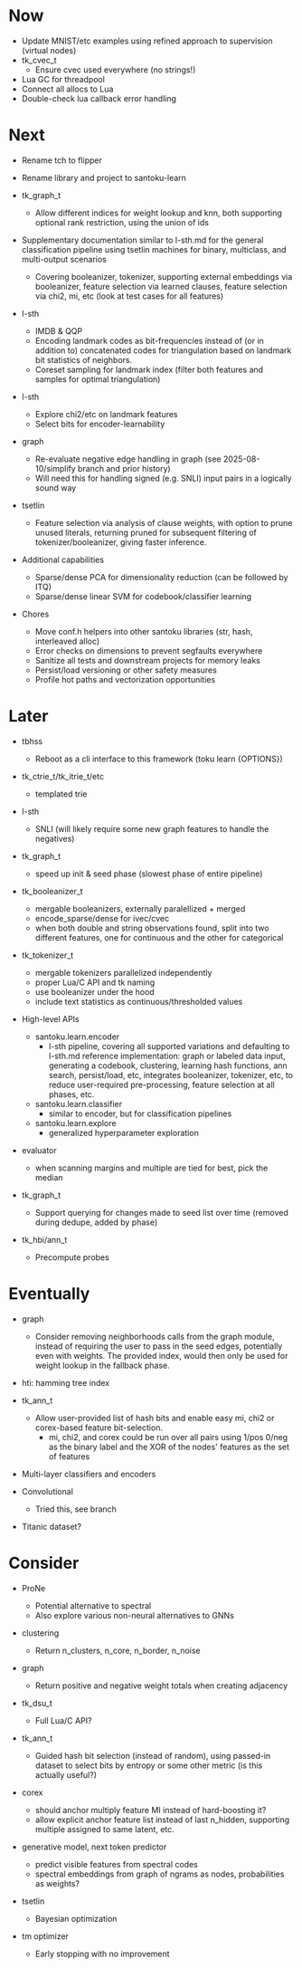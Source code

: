 # Now

- Update MNIST/etc examples using refined approach to supervision (virtual nodes)
- tk_cvec_t
    - Ensure cvec used everywhere (no strings!)
- Lua GC for threadpool
- Connect all allocs to Lua
- Double-check lua callback error handling

# Next

- Rename tch to flipper
- Rename library and project to santoku-learn

- tk_graph_t
    - Allow different indices for weight lookup and knn, both supporting
      optional rank restriction, using the union of ids

- Supplementary documentation similar to l-sth.md for the general classification
  pipeline using tsetlin machines for binary, multiclass, and multi-output
  scenarios
    - Covering booleanizer, tokenizer, supporting external embeddings via
      booleanizer, feature selection via learned clauses, feature selection via
      chi2, mi, etc (look at test cases for all features)

- l-sth
    - IMDB & QQP
    - Encoding landmark codes as bit-frequencies instead of (or in addition to)
      concatenated codes for triangulation based on landmark bit statistics of
      neighbors.
    - Coreset sampling for landmark index (filter both features and samples for
      optimal triangulation)

- l-sth
    - Explore chi2/etc on landmark features
    - Select bits for encoder-learnability

- graph
    - Re-evaluate negative edge handling in graph (see 2025-08-10/simplify
      branch and prior history)
    - Will need this for handling signed (e.g. SNLI) input pairs in a logically
      sound way

- tsetlin
    - Feature selection via analysis of clause weights, with option to prune
      unused literals, returning pruned for subsequent filtering of
      tokenizer/booleanizer, giving faster inference.

- Additional capabilities
    - Sparse/dense PCA for dimensionality reduction (can be followed by ITQ)
    - Sparse/dense linear SVM for codebook/classifier learning

- Chores
    - Move conf.h helpers into other santoku libraries (str, hash, interleaved alloc)
    - Error checks on dimensions to prevent segfaults everywhere
    - Sanitize all tests and downstream projects for memory leaks
    - Persist/load versioning or other safety measures
    - Profile hot paths and vectorization opportunities

# Later

- tbhss
    - Reboot as a cli interface to this framework (toku learn {OPTIONS})

- tk_ctrie_t/tk_itrie_t/etc
    - templated trie

- l-sth
    - SNLI (will likely require some new graph features to handle the negatives)

- tk_graph_t
    - speed up init & seed phase (slowest phase of entire pipeline)

- tk_booleanizer_t
    - mergable booleanizers, externally paralellized + merged
    - encode_sparse/dense for ivec/cvec
    - when both double and string observations found, split into two different features, one for continuous and the
      other for categorical

- tk_tokenizer_t
    - mergable tokenizers parallelized independently
    - proper Lua/C API and tk naming
    - use booleanizer under the hood
    - include text statistics as continuous/thresholded values

- High-level APIs
    - santoku.learn.encoder
        - l-sth pipeline, covering all supported variations and defaulting to
          l-sth.md reference implementation: graph or labeled data input,
          generating a codebook, clustering, learning hash functions, ann search,
          persist/load, etc, integrates booleanizer, tokenizer, etc, to reduce
          user-required pre-processing, feature selection at all phases, etc.
    - santoku.learn.classifier
        - similar to encoder, but for classification pipelines
    - santoku.learn.explore
        - generalized hyperparameter exploration

- evaluator
    - when scanning margins and multiple are tied for best, pick the median

- tk_graph_t
    - Support querying for changes made to seed list over time (removed during dedupe, added by phase)

- tk_hbi/ann_t
    - Precompute probes

# Eventually

- graph
    - Consider removing neighborhoods calls from the graph module, instead of
      requiring the user to pass in the seed edges, potentially even with weights.
      The provided index, would then only be used for weight lookup in the fallback
      phase.

- hti: hamming tree index

- tk_ann_t
    - Allow user-provided list of hash bits and enable easy mi, chi2 or corex-based feature bit-selection.
        - mi, chi2, and corex could be run over all pairs using 1/pos 0/neg as
          the binary label and the XOR of the nodes' features as the set of
          features

- Multi-layer classifiers and encoders

- Convolutional
    - Tried this, see branch

- Titanic dataset?

# Consider

- ProNe
    - Potential alternative to spectral
    - Also explore various non-neural alternatives to GNNs

- clustering
    - Return n_clusters, n_core, n_border, n_noise

- graph
    - Return positive and negative weight totals when creating adjacency

- tk_dsu_t
    - Full Lua/C API?

- tk_ann_t
    - Guided hash bit selection (instead of random), using passed-in dataset to
      select bits by entropy or some other metric (is this actually useful?)

- corex
    - should anchor multiply feature MI instead of hard-boosting it?
    - allow explicit anchor feature list instead of last n_hidden, supporting
      multiple assigned to same latent, etc.

- generative model, next token predictor
    - predict visible features from spectral codes
    - spectral embeddings from graph of ngrams as nodes, probabilities as
      weights?

- tsetlin
    - Bayesian optimization

- tm optimizer
    - Early stopping with no improvement
